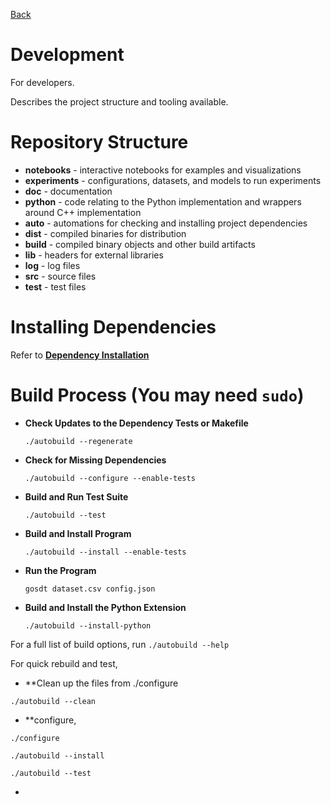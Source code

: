 [Back](/README.md)

# Development
For developers.

Describes the project structure and tooling available.

# Repository Structure
 - **notebooks** - interactive notebooks for examples and visualizations
 - **experiments** - configurations, datasets, and models to run experiments
 - **doc** - documentation
 - **python** - code relating to the Python implementation and wrappers around C++ implementation
 - **auto** - automations for checking and installing project dependencies
 - **dist** - compiled binaries for distribution
 - **build** - compiled binary objects and other build artifacts
 - **lib** - headers for external libraries
 - **log** - log files
 - **src** - source files
 - **test** - test files

# Installing Dependencies
Refer to [**Dependency Installation**](/doc/dependencies.md##Installation)

# Build Process (You may need `sudo`)
 - **Check Updates to the Dependency Tests or Makefile** 
   ```
   ./autobuild --regenerate
   ```
 - **Check for Missing Dependencies** 
   ```
   ./autobuild --configure --enable-tests
   ```
 - **Build and Run Test Suite**
   ```
   ./autobuild --test
   ```
 - **Build and Install Program**
   ```
   ./autobuild --install --enable-tests
   ```
 - **Run the Program** 
   ```
   gosdt dataset.csv config.json
   ```
 - **Build and Install the Python Extension**
   ```
   ./autobuild --install-python
   ```
 For a full list of build options, run `./autobuild --help`
 
 For quick rebuild and test,
 
 - **Clean up the files from ./configure
 ```
 ./autobuild --clean
 ```
 
 - **configure,
 
 ```
 ./configure
 ```
 
 ```
 ./autobuild --install
 ```
 
 ```
 ./autobuild --test
 ```
 -
 
